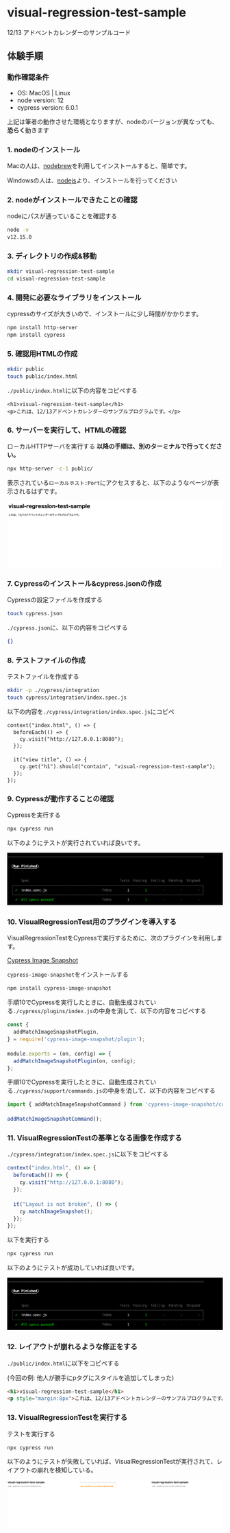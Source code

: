 # visual-regression-test-sample
12/13 アドベントカレンダーのサンプルコード

## 体験手順

### 動作確認条件

* OS: MacOS | Linux
* node version: 12
* cypress version: 6.0.1

上記は筆者の動作させた環境となりますが、nodeのバージョンが異なっても、**恐らく**動きます

### 1. nodeのインストール

Macの人は、[nodebrew](https://github.com/hokaccha/nodebrew)を利用してインストールすると、簡単です。

Windowsの人は、[nodejs](https://nodejs.org/ja/download/)より、インストールを行ってください

### 2. nodeがインストールできたことの確認

nodeにパスが通っていることを確認する
```sh
node -v
v12.15.0
```

### 3. ディレクトリの作成&移動

```sh
mkdir visual-regression-test-sample
cd visual-regression-test-sample
```

### 4. 開発に必要なライブラリをインストール

cypressのサイズが大きいので、インストールに少し時間がかかります。

```sh
npm install http-server
npm install cypress
```

### 5. 確認用HTMLの作成

```sh
mkdir public
touch public/index.html
```

`./public/index.html`に以下の内容をコピペする

```
<h1>visual-regression-test-sample</h1>
<p>これは、12/13アドベントカレンダーのサンプルプログラムです。</p>
```

### 6. サーバーを実行して、HTMLの確認

ローカルHTTPサーバを実行する
**以降の手順は、別のターミナルで行ってください。**
```sh
npx http-server -c-1 public/
```

表示されている`ローカルホスト:Port`にアクセスすると、以下のようなページが表示されるはずです。

![access.png](https://github.com/ksoga-graat/visual-regression-test-sample/blob/main/documents/screenshots/127.0.0.1_8081_.png)


### 7. Cypressのインストール&cypress.jsonの作成

Cypressの設定ファイルを作成する
```sh
touch cypress.json
```

`./cypress.json`に、以下の内容をコピペする
```json
{}
```

### 8. テストファイルの作成

テストファイルを作成する
```sh
mkdir -p ./cypress/integration
touch cypress/integration/index.spec.js
```

以下の内容を`./cypress/integration/index.spec.js`にコピペ
```
context("index.html", () => {
  beforeEach(() => {
    cy.visit("http://127.0.0.1:8080");
  });

  it("view title", () => {
    cy.get("h1").should("contain", "visual-regression-test-sample");
  });
});
```

### 9. Cypressが動作することの確認

Cypressを実行する
```sh
npx cypress run
```

以下のようにテストが実行されていれば良いです。

![first-test.png](https://github.com/ksoga-graat/visual-regression-test-sample/blob/main/documents/screenshots/first-test.png)

### 10. VisualRegressionTest用のプラグインを導入する


VisualRegressionTestをCypressで実行するために、次のプラグインを利用します。

[Cypress Image Snapshot](https://github.com/jaredpalmer/cypress-image-snapshot)

`cypress-image-snapshot`をインストールする

```sh
npm install cypress-image-snapshot
```

手順10でCypressを実行したときに、自動生成されている`./cypress/plugins/index.js`の中身を消して、以下の内容をコピペする
```js
const {
  addMatchImageSnapshotPlugin,
} = require('cypress-image-snapshot/plugin');

module.exports = (on, config) => {
  addMatchImageSnapshotPlugin(on, config);
};
```

手順10でCypressを実行したときに、自動生成されている`./cypress/support/commands.js`の中身を消して、以下の内容をコピペする
```commands.js
import { addMatchImageSnapshotCommand } from 'cypress-image-snapshot/command';

addMatchImageSnapshotCommand();
```
### 11. VisualRegressionTestの基準となる画像を作成する

`./cypress/integration/index.spec.js`に以下をコピペする
```js
context("index.html", () => {
  beforeEach(() => {
    cy.visit("http://127.0.0.1:8080");
  });

  it("Layout is not broken", () => {
    cy.matchImageSnapshot();
  });
});
```

以下を実行する
```sh
npx cypress run
```

以下のようにテストが成功していれば良いです。

![base-snapshot.png](https://github.com/ksoga-graat/visual-regression-test-sample/blob/main/documents/screenshots/first-test.png)

### 12. レイアウトが崩れるような修正をする

`./public/index.html`に以下をコピペする

(今回の例: 他人が勝手にpタグにスタイルを追加してしまった)

```html
<h1>visual-regression-test-sample</h1>
<p style="margin:8px">これは、12/13アドベントカレンダーのサンプルプログラムです。</p>
```

### 13. VisualRegressionTestを実行する

テストを実行する
```sh
npx cypress run
```

以下のようにテストが失敗していれば、VisualRegressionTestが実行されて、レイアウトの崩れを検知している。

![faild.png](https://github.com/ksoga-graat/visual-regression-test-sample/blob/main/documents/snapshots/index.spec.js/__diff_output__/index.html--Layout-is-not-broken.diff.png)
